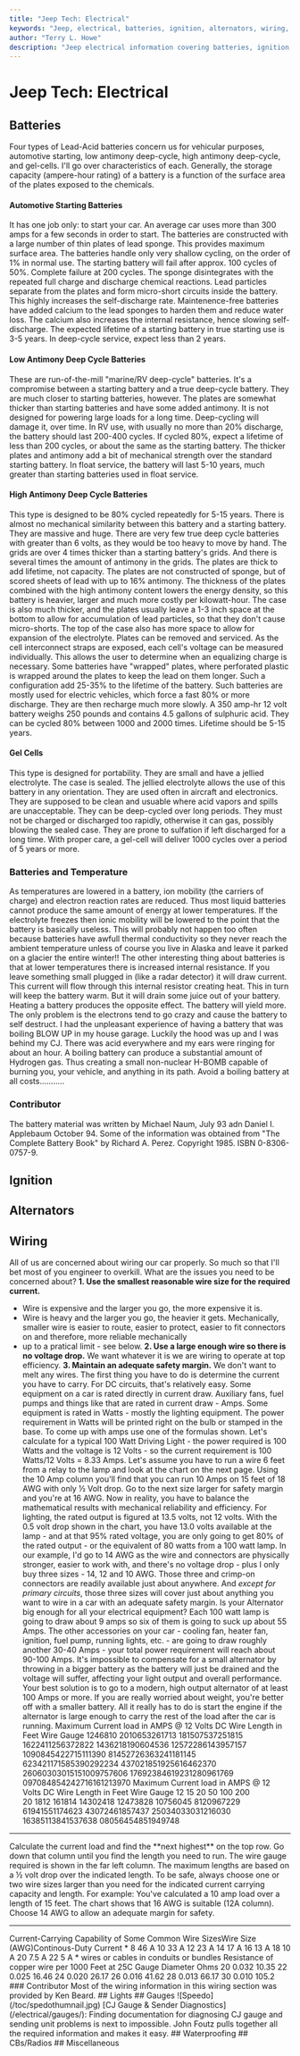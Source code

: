 ```yaml
---
title: "Jeep Tech: Electrical"
keywords: "Jeep, electrical, batteries, ignition, alternators, wiring, lights"
author: "Terry L. Howe"
description: "Jeep electrical information covering batteries, ignition, alternators, wiring, and lights."
---
```


# Jeep Tech: Electrical
## Batteries
Four types of Lead-Acid batteries concern us for vehicular purposes,
automotive starting, low antimony deep-cycle, high antimony
deep-cycle, and gel-cells.  I'll go over characteristics of each.
Generally, the storage capacity (ampere-hour rating) of a battery
is a function of the surface area of the plates exposed to the
chemicals.
#### Automotive Starting Batteries
It has one job only: to start your car.  An average car uses more than
300 amps for a few seconds in order to start.  The batteries are
constructed with a large number of thin plates of lead sponge.  This
provides maximum surface area.  The batteries handle only very shallow
cycling, on the order of 1% in normal use.  The starting battery will
fail after approx. 100 cycles of 50%.  Complete failure at 200 cycles.
The sponge disintegrates with the repeated full charge and discharge
chemical reactions.  Lead particles separate from the plates and form
micro-short circuits inside the battery.  This highly increases the
self-discharge rate.  Maintenence-free batteries have added calcium to
the lead sponges to harden them and reduce water loss.  The calcium
also increases the internal resistance, hence slowing self-discharge.
The expected lifetime of a starting battery in true starting use is
3-5 years.  In deep-cycle service, expect less than 2 years.
#### Low Antimony Deep Cycle Batteries
These are run-of-the-mill "marine/RV deep-cycle" batteries.  It's a
compromise between a starting battery and a true deep-cycle battery.
They are much closer to starting batteries, however.  The plates are
somewhat thicker than starting batteries and have some added antimony.
It is not designed for powering large loads for a long time.
Deep-cycling will damage it, over time.  In RV use, with usually no
more than 20% discharge, the battery should last 200-400 cycles.  If
cycled 80%, expect a lifetime of less than 200 cycles, or about the
same as the starting battery.  The thicker plates and antimony add a
bit of mechanical strength over the standard starting battery.  In
float service, the battery will last 5-10 years, much greater than
starting batteries used in float service.
#### High Antimony Deep Cycle Batteries
This type is designed to be 80% cycled repeatedly for 5-15 years.
There is almost no mechanical similarity between this battery and a
starting battery.  They are massive and huge.  There are very few true
deep cycle batteries with greater than 6 volts, as they would be too
heavy to move by hand.  The grids are over 4 times thicker than a
starting battery's grids.  And there is several times the amount of
antimony in the grids.  The plates are thick to add lifetime, not
capacity.  The plates are not constructed of sponge, but of
scored sheets of lead with up to 16% antimony.  The thickness of the
plates combined with the high antimony content lowers the energy
density, so this battery is heavier, larger and much more costly per
kilowatt-hour.  The case is also much thicker, and the plates usually
leave a 1-3 inch space at the bottom to allow for accumulation of lead
particles, so that they don't cause micro-shorts.  The top of the case
also has more space to allow for expansion of the electrolyte.  Plates
can be removed and serviced.  As the cell interconnect straps are
exposed, each cell's voltage can be measured individually.  This
allows the user to determine when an equalizing charge is necessary.
Some batteries have "wrapped" plates, where perforated plastic is
wrapped around the plates to keep the lead on them longer.  Such a
configuration add 25-35% to the lifetime of the battery.  Such
batteries are mostly used for electric vehicles, which force a fast
80% or more discharge.  They are then recharge much more slowly.  A
350 amp-hr 12 volt battery weighs 250 pounds and contains 4.5 gallons
of sulphuric acid.  They can be cycled 80% between 1000 and 2000
times.  Lifetime should be 5-15 years.
#### Gel Cells
This type is designed for portability.  They are small and have a
jellied electrolyte.  The case is sealed.  The jellied electrolyte
allows the use of this battery in any orientation.  They are used
often in aircraft and electronics.  They are supposed to be clean and
usuable where acid vapors and spills are unacceptable.  They can be
deep-cycled over long periods.  They must not be charged or discharged
too rapidly, otherwise it can gas, possibly blowing the sealed case.
They are prone to sulfation if left discharged for a long time.  With
proper care, a gel-cell will deliver 1000 cycles over a period of 5
years or more.
### Batteries and Temperature
As temperatures are lowered in a battery, ion mobility (the carriers of
charge) and electron reaction rates are reduced.  Thus most liquid
batteries cannot produce the same amount of energy at lower
temperatures.  If the electrolyte freezes then ionic mobility will be
lowered to the point that the battery is basically useless.  This will
probably not happen too often because batteries have awfull thermal
conductivity so they never reach the ambient temperature unless of
course you live in Alaska and leave it parked on a glacier the entire
winter!!   The other interesting thing about batteries is that at lower
temperatures there is increased internal resistance.  If you leave
something small plugged in (like a radar detector) it will draw current.
This current will flow through this internal resistor creating heat.
This in turn will keep the battery warm.  But it will drain some juice
out of your battery.
Heating a battery produces the opposite effect.  The battery will yield 
more.  The only problem is the electrons tend to go crazy and cause the
battery to self destruct.  I had the unpleasant experience of having a
battery that was boiling BLOW UP in my house garage.  Luckily the hood 
was up and I was behind my CJ.  There was acid everywhere and my ears
were ringing for about an hour.  A boiling battery can produce a
substantial amount of Hydrogen gas.  Thus creating a small non-nuclear
H-BOMB capable of burning you, your vehicle, and anything in its path.
Avoid a boiling battery at all costs...........
### Contributor
The battery material was written by Michael Naum, July 93 adn
Daniel I. Applebaum October 94.
Some of the information was obtained from "The Complete Battery Book"
by Richard A. Perez.  Copyright 1985.  ISBN 0-8306-0757-9.
## Ignition
## Alternators
## Wiring
All of us are concerned about wiring our car properly. So much
so that I'll bet most of you engineer to overkill. What are the
issues you need to be concerned about?
**1. Use the smallest reasonable wire size for the required current.**
- Wire is expensive and the larger you go, the more expensive it
is. 
- Wire is heavy and the larger you go, the heavier it gets. 
Mechanically, smaller wire is easier to route, easier to protect,
easier to fit connectors on and therefore, more reliable mechanically
- up to a pratical limit - see below.
**2. Use a large enough wire so there is no voltage drop.**
We want whatever it is we are wiring to operate at top efficiency.
**3. Maintain an adequate safety margin.**
We don't want to melt any wires.
The first thing you have to do is determine the current you have
to carry. For DC circuits, that's relatively easy. Some equipment
on a car is rated directly in current draw. Auxiliary fans, fuel
pumps and things like that are rated in current draw - Amps. Some
equipment is rated in Watts - mostly the lighting equipment. The
power requirement in Watts will be printed right on the bulb or
stamped in the base. To come up with amps use one of the formulas
shown. 
Let's calculate for a typical 100 Watt Driving Light - the power
required is 100 Watts and the voltage is 12 Volts - so the current
requirement is 100 Watts/12 Volts = 8.33 Amps. Let's assume you
have to run a wire 6 feet from a relay to the lamp and look at
the chart on the next page. Using the 10 Amp column you'll find
that you can run 10 Amps on 15 feet of 18 AWG with only ½
Volt drop. Go to the next size larger for safety margin and you're
at 16 AWG. Now in reality, you have to balance the mathematical
results with mechanical reliability and efficiency. For lighting,
the rated output is figured at 13.5 volts, not 12 volts. With
the 0.5 volt drop shown in the chart, you have 13.0 volts available
at the lamp - and at that 95% rated voltage, you are only going
to get 80% of the rated output - or the equivalent of 80 watts
from a 100 watt lamp. In our example, I'd go to 14 AWG as the
wire and connectors are physically stronger, easier to work with,
and there's no voltage drop - plus I only buy three sizes - 14,
12 and 10 AWG. Those three and crimp-on connectors are readily
available just about anywhere. And *except for primary circuits*,
those three sizes will cover just about anything you want to wire
in a car with an adequate safety margin.
Is your Alternator big enough for all your electrical equipment?
Each 100 watt lamp is going to draw about 9 amps so six of them
is going to suck up about 55 Amps. The other accessories on your
car - cooling fan, heater fan, ignition, fuel pump, running lights,
etc. - are going to draw roughly another 30-40 Amps - your total
power requirement will reach about 90-100 Amps.
It's impossible to compensate for a small alternator by throwing
in a bigger battery as the battery will just be drained and the
voltage will suffer, affecting your light output and overall performance.
Your best solution is to go to a modern, high output alternator
of at least 100 Amps or more. If you are really worried about
weight, you're better off with a smaller battery. All it really
has to do is start the engine if the alternator is large enough
to carry the rest of the load after the car is running.
Maximum Current load in AMPS @ 12 Volts DC
Wire Length in Feet
Wire
Gauge
1246810
2010653261713
181507537251815
1622411256372822
1436218190604536
12572286143957157
1090845422715111390
81452726363241181145
623421171585390292234
437021851925616462370
26060303015151009757606
17692384619231280961769
097084854242716161213970
Maximum Current load in AMPS @ 12 Volts DC
Wire Length in Feet
Wire
Gauge
12       15       20      50      100      200    
20
1812
161814
14302418
12473828
10756045
8120967229
61941551174623
43072461857437
25034033031216030
16385113841537638
08056454851949748
<HR>
Calculate the current load and find the **next highest** on
the top row. Go down that column until you find the length you
need to run. The wire gauge required is shown in the far left
column.
The maximum lengths are based on a ½ volt drop over the indicated
length.
To be safe, always choose one or two wire sizes larger than you
need for the indicated current carrying capacity and length. For
example: You've calculated a 10 amp load over a length of 15 feet.
The chart shows that 16 AWG is suitable (12A column). Choose 14
AWG to allow an adequate margin for safety.
<hr>
Current-Carrying Capability of Some Common Wire SizesWire Size (AWG)Continous-Duty Current *
8      46 A
10      33 A
12      23 A
14      17 A
16      13 A
18      10 A
20      7.5 A
22      5 A
* wires or cables in conduits or bundles
Resistance of copper wire per 1000 Feet at 25C
Gauge Diameter  Ohms
20  0.032 10.35
22  0.025 16.46
24  0.020 26.17
26  0.016 41.62
28  0.013 66.17
30  0.010 105.2
### Contributor
Most of the wiring information in this wiring section was provided
by Ken Beard.
## Lights
## Gauges
![Speedo](/toc/spedothumnail.jpg)
[CJ Gauge & Sender Diagnostics](/electrical/gauges/):
Finding documentation for diagnosing CJ gauge and sending unit problems
is next to impossible. John Foutz pulls together all the required
information and makes it easy. 
## Waterproofing
## CBs/Radios
## Miscellaneous